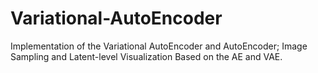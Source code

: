 # Variational-AutoEncoder
Implementation of the Variational AutoEncoder and AutoEncoder; Image Sampling and Latent-level Visualization Based on the AE and VAE.
